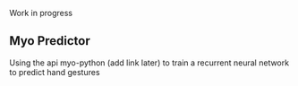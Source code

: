 Work in progress

## Myo Predictor

Using the api myo-python (add link later) to train a recurrent neural network to predict hand gestures
